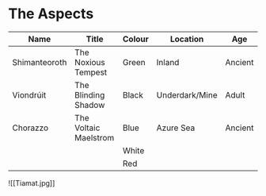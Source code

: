 # The Aspects
| Name          | Title                 | Colour | Location       | Age     |
| ------------- | --------------------- | ------ | -------------- | ------- |
| Shimanteoroth | The Noxious Tempest   | Green  | Inland         | Ancient |
| Viondrúit     | The Blinding Shadow   | Black  | Underdark/Mine | Adult   |
| Chorazzo      | The Voltaic Maelstrom | Blue   | Azure Sea      | Ancient |
|               |                       | White  |                |         |
|               |                       | Red       |                |         |

![[Tiamat.jpg]]
